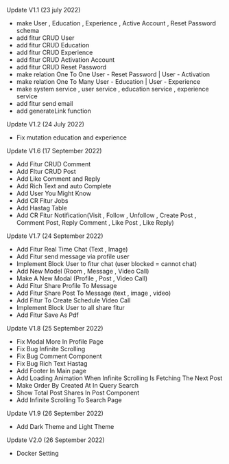 Update V1.1 (23 july 2022)
- make User , Education , Experience , Active Account , Reset Password schema
- add fitur CRUD User
- add fitur CRUD Education
- add fitur CRUD Experience
- add fitur CRUD Activation Account
- add fitur CRUD Reset Password
- make relation One To One User - Reset Password | User - Activation
- make relation One To Many User - Education | User - Experience
- make system service , user service , education service , experience service
- add fitur send email
- add generateLink function

Update V1.2 (24 July 2022)
- Fix mutation education and experience

Update V1.6 (17 September 2022)
- Add Fitur CRUD Comment
- Add FItur CRUD Post
- Add Like Comment and Reply
- Add Rich Text and auto Complete
- Add User You Might Know
- Add CR Fitur Jobs
- Add Hastag Table
- Add CR Fitur Notification(Visit , Follow , Unfollow , Create Post , Comment Post, Reply Comment , Like Post , Like Reply)

Update V1.7 (24 September 2022)
- Add Fitur Real Time Chat (Text , Image)
- Add Fitur send message via profile user
- Implement Block User to fitur chat (user blocked = cannot chat)
- Add New Model (Room , Message , Video Call)
- Make A New Modal (Profile , Post , Video Call)
- Add Fitur Share Profile To Message
- Add Fitur Share Post To Message (text , image , video)
- Add Fitur To Create Schedule Video Call
- Implement Block User to all share fitur
- Add Fitur Save As Pdf

Update V1.8 (25 September 2022)
- Fix Modal More In Profile Page
- Fix Bug Infinite Scrolling 
- Fix Bug Comment Component
- Fix Bug Rich Text Hastag
- Add Footer In Main page
- Add Loading Animation When Infinite Scrolling Is Fetching The Next Post
- Make Order By Created At In Query Search
- Show Total Post Shares In Post Component
- Add Infinite Scrolling To Search Page

Update V1.9 (26 September 2022)
- Add Dark Theme and Light Theme

Update V2.0 (26 September 2022)
- Docker Setting